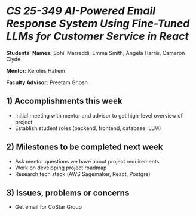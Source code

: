 # *CS 25-349 AI-Powered Email Response System Using Fine-Tuned LLMs for Customer Service in React*

**Students' Names:** Sohil Marreddi, Emma Smith, Angela Harris, Cameron Clyde

**Mentor:** Keroles Hakem

**Faculty Advisor:** Preetam Ghosh

## 1) Accomplishments this week ##
   - Initial meeting with mentor and advisor to get high-level overview of project
   - Establish student roles (backend, frontend, database, LLM)

## 2) Milestones to be completed next week ##
   - Ask mentor questions we have about project requirements
   - Work on developing project roadmap
   - Research tech stack (AWS Sagemaker, React, Postgre)

## 3) Issues, problems or concerns ##
   - Get email for CoStar Group
   


